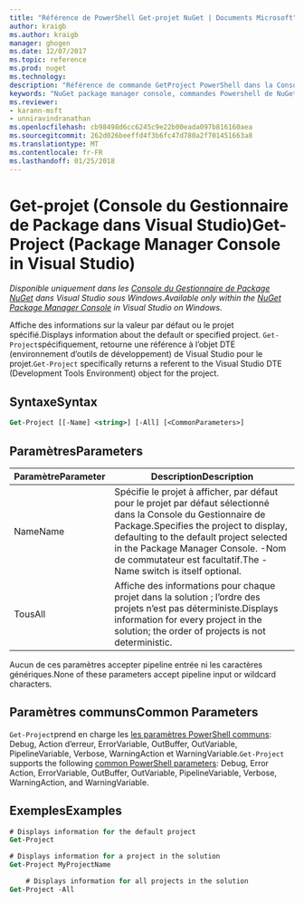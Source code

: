 ```yaml
---
title: "Référence de PowerShell Get-projet NuGet | Documents Microsoft"
author: kraigb
ms.author: kraigb
manager: ghogen
ms.date: 12/07/2017
ms.topic: reference
ms.prod: nuget
ms.technology: 
description: "Référence de commande GetProject PowerShell dans la Console du Gestionnaire de Package NuGet dans Visual Studio."
keywords: "NuGet package manager console, commandes Powershell de NuGet, référence NuGet Powershell, Get-projet"
ms.reviewer:
- karann-msft
- unniravindranathan
ms.openlocfilehash: cb98498d6cc6245c9e22b00eada097b816160aea
ms.sourcegitcommit: 262d026beeffd4f3b6fc47d780a2f701451663a8
ms.translationtype: MT
ms.contentlocale: fr-FR
ms.lasthandoff: 01/25/2018
---
```

# <a name="get-project-package-manager-console-in-visual-studio"></a><span data-ttu-id="63e03-104">Get-projet (Console du Gestionnaire de Package dans Visual Studio)</span><span class="sxs-lookup"><span data-stu-id="63e03-104">Get-Project (Package Manager Console in Visual Studio)</span></span>

<span data-ttu-id="63e03-105">*Disponible uniquement dans les [Console du Gestionnaire de Package NuGet](Package-Manager-Console.md) dans Visual Studio sous Windows.*</span><span class="sxs-lookup"><span data-stu-id="63e03-105">*Available only within the [NuGet Package Manager Console](Package-Manager-Console.md) in Visual Studio on Windows.*</span></span>

<span data-ttu-id="63e03-106">Affiche des informations sur la valeur par défaut ou le projet spécifié.</span><span class="sxs-lookup"><span data-stu-id="63e03-106">Displays information about the default or specified project.</span></span> <span data-ttu-id="63e03-107">`Get-Project`spécifiquement, retourne une référence à l’objet DTE (environnement d’outils de développement) de Visual Studio pour le projet.</span><span class="sxs-lookup"><span data-stu-id="63e03-107">`Get-Project` specifically returns a referent to the Visual Studio DTE (Development Tools Environment) object for the project.</span></span>

## <a name="syntax"></a><span data-ttu-id="63e03-108">Syntaxe</span><span class="sxs-lookup"><span data-stu-id="63e03-108">Syntax</span></span>

```ps
Get-Project [[-Name] <string>] [-All] [<CommonParameters>]
```

## <a name="parameters"></a><span data-ttu-id="63e03-109">Paramètres</span><span class="sxs-lookup"><span data-stu-id="63e03-109">Parameters</span></span>

| <span data-ttu-id="63e03-110">Paramètre</span><span class="sxs-lookup"><span data-stu-id="63e03-110">Parameter</span></span> | <span data-ttu-id="63e03-111">Description</span><span class="sxs-lookup"><span data-stu-id="63e03-111">Description</span></span> |
| --- | --- |
| <span data-ttu-id="63e03-112">Name</span><span class="sxs-lookup"><span data-stu-id="63e03-112">Name</span></span> | <span data-ttu-id="63e03-113">Spécifie le projet à afficher, par défaut pour le projet par défaut sélectionné dans la Console du Gestionnaire de Package.</span><span class="sxs-lookup"><span data-stu-id="63e03-113">Specifies the project to display, defaulting to the default project selected in the Package Manager Console.</span></span> <span data-ttu-id="63e03-114">-Nom de commutateur est facultatif.</span><span class="sxs-lookup"><span data-stu-id="63e03-114">The -Name switch is itself optional.</span></span> |
| <span data-ttu-id="63e03-115">Tous</span><span class="sxs-lookup"><span data-stu-id="63e03-115">All</span></span> | <span data-ttu-id="63e03-116">Affiche des informations pour chaque projet dans la solution ; l’ordre des projets n’est pas déterministe.</span><span class="sxs-lookup"><span data-stu-id="63e03-116">Displays information for every project in the solution; the order of projects is not deterministic.</span></span> |

<span data-ttu-id="63e03-117">Aucun de ces paramètres accepter pipeline entrée ni les caractères génériques.</span><span class="sxs-lookup"><span data-stu-id="63e03-117">None of these parameters accept pipeline input or wildcard characters.</span></span>

## <a name="common-parameters"></a><span data-ttu-id="63e03-118">Paramètres communs</span><span class="sxs-lookup"><span data-stu-id="63e03-118">Common Parameters</span></span>

<span data-ttu-id="63e03-119">`Get-Project`prend en charge les [les paramètres PowerShell communs](http://go.microsoft.com/fwlink/?LinkID=113216): Debug, Action d’erreur, ErrorVariable, OutBuffer, OutVariable, PipelineVariable, Verbose, WarningAction et WarningVariable.</span><span class="sxs-lookup"><span data-stu-id="63e03-119">`Get-Project` supports the following [common PowerShell parameters](http://go.microsoft.com/fwlink/?LinkID=113216): Debug, Error Action, ErrorVariable, OutBuffer, OutVariable, PipelineVariable, Verbose, WarningAction, and WarningVariable.</span></span>

## <a name="examples"></a><span data-ttu-id="63e03-120">Exemples</span><span class="sxs-lookup"><span data-stu-id="63e03-120">Examples</span></span>

```ps
# Displays information for the default project
Get-Project

# Displays information for a project in the solution
Get-Project MyProjectName

    # Displays information for all projects in the solution
Get-Project -All
```